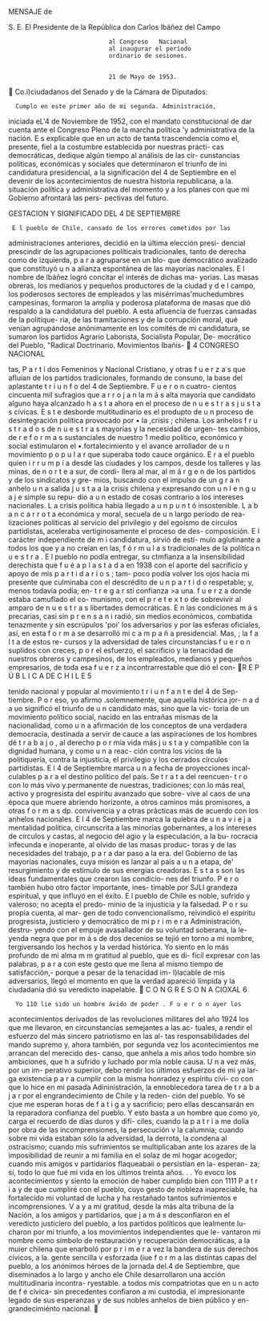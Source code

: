 MENSAJE
        de




S. E.
El Presidente de la República
        don   Carlos   lbáñez     del   Campo




                                al Congreso   Nacional
                                al inaugurar el período
                                ordinario de sesiones.


                                21 de Mayo de 1953.
     Co.i)ciudadanos del Senado y de la Cámara de Diputados:

      Cumplo en este primer año de mi segunda. Administración,
iniciada eL'4 de Noviembre de 1952, con el mandato constitucional
de dar cuenta ante el Congreso Pleno de la marcha política 'y
administrativa de la nación.
      E s explicable que en un acto de tanta trascendencia como
el, presente, fiel a la costumbre establecida por nuestras prácti-
cas democráticas, dedique algún tiempo al análisis de las cir-
cunstancias políticas, económicas y sociales que determinaron el
triunfo de íni candidatura presidencial, a la significación del 4
de Septiembre en el devenir de los acontecimientos de nuestra
historia republicana, a la. situación política y administrativa del
momento y a los planes con que mi Gobierno afrontará las pers-
pectivas del futuro.

 GESTACION Y SIGNIFICADO DEL 4 DE SEPTIEMBRE

     É l pueblo de Chile, cansado de los errores cometidos por las
administraciones anteriores, decidió en la última elección presi-
dencial prescindir de las agrupaciones políticais tradicionales,
tanto de derecha como de izquierda, p a r a agruparse en un blo-
que democrático avalizado que constituyó u n a alianza espontánea
de las mayorías nacionales.
     E l nombre de Ibáñez logró concitar el interés de dichas ma-
yorías. Las masas obreras, los medianos y pequeños productores
de la ciudad y d e l campo, los poderosos sectores de empleados y
las misérrimas'muchedumbres campesinas, formaron la amplia y
poderosa plataforma de masas que dió respaldo a la candidatura
del pueblo. A esta afluencia de fuerzas cansadas de la politique-
ría, de las tramitaciones y de la corrupción moral, qué venían
agrupándose anónimamente en los comités de mi candidatura, se
sumaron los partidos Agrario Laborista, Socialista Popular, De-
mocrático del Pueblo, "Radical Doctrinario. Movimientos Ibañis-
   4                                                       CONGRESO NACIONAL


 tas, P a r t í dos Femeninos y Nacional Cristiano, y otras f u e r z a s que
 afluían de los partidos tradicionales, formando de consuno, la
 base del aplastante t r i u n f o del 4 de Septiembre. F u e r o n cuatro-
 cientos cincuenta mil sufragios que a r r o j a n la m á s alta mayoría
 que candidato alguno haya alcanzado h a s t a ahora en el proceso
 de n u e s t r a s j u s t a s cívicas.
        E s t e desborde multitudinario es el produpto de u n proceso
 de desintegración política provocado por • la ,crisis ; chilena. Los
 anhelos f r u s t r a d o s de n u e s t r a s mayorías y la necesidad de urgen-
 tes cambios, de r e f o r m a s sustanciales de nuestro 1 medio político,
 económico y social estimularon el •.fortalecimiento y el avance
 arrollador de u n movimiento p o p u l a r que superaba todo cauce
 orgánico. E r a el pueblo quien i r r u m p í a desde las ciudades y los
 campos, desde los talleres y las minas, de n o r t e a sur, de cordi-
 llera al mar, al m á r g e n de los partidos y de los sindicatos y gre-
mios, buscando con el impulso de un g r a n anhelo u n a salida j u s t a
a la crisis chilena y expresando con u n l e n g u a j e simple su repu-
 dio a u n estado de cosas contrario a los intereses nacionales.
        L a crisis política había llegado a u n p u n t ó insostenible. L a
 b a n c a r r o t a económica y moral, secuela de u n largo período de rea-
lizaciones políticas al servicio del privilegio y del egoísmo de
 círculos partidistas, aceleraba vertiginosamente el proceso de des-
 composición.
        E l carácter independiente de m i candidatura, sirvió de estí-
mulo aglutinante a todos los que y a no creían en las, f ó r m u l a s
tradicionales de la política n u e s t r a . E l pueblo no podía entregar,
 su ctmfianza a la insensibilidad derechista que f u é a p l a s t a d a en
1938 con el aporte del sacrificio y apoyo de mis p a r t i d a r i o s ; tam-
poco podía volver los ojos hacia mi presente que culminaba con
el descrédito de u n p a r t i d o respetable; y, menos todavía podía; en-
t r e g a r stí confianza >a una. f u e r z a donde estaba camuflado el co-
munismo, con el p r e t e x t o de sobrevivir al amparo de n u e s t r a s
 libertades democráticas.
        E n las condiciones m á s precarias, casi sin p r e n s a n i radió,
 sin medios económicos, combatida tenazmente y sin escrúpulos
'poi' los adversarios y por las esferas oficiales, así, en esta f o r m a
se desarrolló mi c a m p a ñ a presidencial. Mas, ; la f a l t a de estos re-
 cursos y la adversidad de tales circunstancias f u e r o n suplidos con
 creces, p o r el esfuerzo, el sacrificio y la tenacidad de nuestros
 obreros y campesinos, de los empleados, medianos y pequeños
 empresarios, de toda esa f u e r z a incontrarrestable que dió el con-
R E P Ú B L I C A DE C H I L E                                       5

tenido nacional y popular al movimiento t r i u n f a n t e del 4 de Sep-
tiembre.
       P o r eso, yo afirmo .solemnemente, que aquella histórica jor-
n a d a uo significó el triunfo de u n candidato más, sino que la vic-
toria de un movimiento político social, nacido en las entrañas
mismas de la nacionalidad, como u n a afirmación de los conceptos
de una verdadera democracia, destinada a servir de cauce a las
aspiraciones de los hombres dé t r a b a j o , al derecho p o r mía vida
más j u s t a y compatible con la dignidad humana, y como u n a reac-
ción contra los vicios de la politiquería, contra la injusticia, el
privilegio y los cerrados círculos partidistas.
       E l 4 de Septiembre marca u n a fecha de proyecciones incal-
culables p a r a el destino político del país. Se t r a t a del reencuen-
t r o con lo más vivo y.permanente de nuestras, tradiciones; con.lo
más real, activo y progresista del espíritu avanzado que sobre-
vive al caos de una época que muere abriendo horizonte, a otros
caminos más promisores, a otras f o r m a s dp. convivencia y a otras
prácticas más de acuerdo con los anhelos nacionales.
       E l 4 de Septiembre marca la quiebra de u n a v i e j a mentalidad
política, circunscrita a las minorías gobernantes, a los intereses
de círculos y castas, al negocio del agio y la especulación, a la bu-
rocracia infecunda e inoperante, al olvido de las masas produc-
toras y de las necesidades del trabajo, p a r a dar paso a la era. del
Gobierno de las mayorías nacionales, cuya misión es lanzar al
país a u n a etapa, de' resurgimiento y de estímulo de sus energías
creadoras.
       E s t a s son las ideas fundamentales que crearon las condicio-
nes del triunfo. P e r o también hubo otro factor importante, ines-
timable por SJLI grandeza espiritual, y que influyó en el éxito. E l
pueblo de Chile es noble, sufrido y valeroso; no acepta el predo-
minio de la injusticia y la falsedad. P o r su propia cuenta, al mar-
 gen de todo convencionalismo, reivindicó el espíritu progresista,
justiciero y democrático de mi p r i m e r a Administración, destru-
yendo con el empuje avasallador de su voluntad soberana, la le-
yenda negra que por m á s de dos decenios se tejió en torno a mi
nombre, tergiversando los hechos y la verdad histórica. Yo siento
 en lo más profundo de mi alma m m gratitud al pueblo, que es di-
fícil expresar con las palabras, p a r a con este gesto que me llena al
mismo tiempo de satisfacción,- porque a pesar de la tenacidad im-
I)lacable de mis adversarios, llegó el momento en que la verdad
 apareció límpida y la ciudadanía dió su veredicto inapelable.
                                                     C O N G R E S O N A CIOXAL
  6


      Yo 110 lie sido un hombre ávido de poder . F u e r o n ayer los
acontecimientos derivados de las revoluciones militares del año
1924 los que me llevaron, en circunstancias semejantes a las ac-
tuales, a rendir el esfuerzo del más sincero patriotismo en las al-
tas responsabilidades del mando supremo y, ahora también, por
segunda vez los acontecimientos me arrancan del merecido des-
canso, que anhela a mis años todo hombre sin ambiciones, que h a
sufrido y luchado por mía noble causa. U n a vez más, por un im-
perativo superior, debo rendir los últimos esfuerzos de mi ya lar-
ga existencia p a r a cumplir con la misma honradez y espíritu cívi-
co con que lo hice en mi pasada Adininistración, la ennoblecedora
tarea de t r a b a j a r por el engrandecimiento de Chile y la reden-
ción del pueblo.
     Yo sé cjue me esperan horas de f a t i g a y sacrificio; pero ellas
descansarán en la reparadora confianza del pueblo. Y esto basta
a un hombre que como yo, carga el recuerdo de días duros y difí-
ciles, cuando la p a t r i a me dolía por obra de las incomprensiones,
la persecución v la calumnia; cuando sobre mi vida estaban sólo
la adversidad, la derrota, la condena al ostracismo; cuando mis
sufrimientos se multiplicaban ante los azares de la imposibilidad
de reunir a mi familia en el solaz de mi hogar acogedor; cuando
mis amigos v partidarios flaqueabaii o persistían en la- esperan-
za; sí, todo lo que fué mi vida en los últimos treinta años. . . Yo
evoco los acontecimientos y siento la emoción de haber cumplido
bien con 1111 P a t r i a y de que cumpliré con el pueblo, cuyo gesto
de nobleza inapreciable, ha fortalecido mi voluntad de lucha y ha
restañado tantos sufrimientos e incomprensiones.
     V a y a mi gratitud, desde la más alta tribuna de la Nación,
a los amigos y partidarios, que j a m á s desconfiaron en el veredicto
justiciero del pueblo, a los partidos políticos que lealmente lu-
charon por mi triunfo, a los movimientos independientes que le-
vantaron mi nombre como símbolo de restauración y recuperación
democráticas, a la muier chilena que enarboló por p r i m e r a vez la
bandera de sus derechos cívicos, a la. gente sencilla v esforzada
(iue f o r m a las distintas capas del pueblo, a los anónimos héroes
de la jornada del.4 de Septiembre, que diseminados a lo largo y
ancho ele Chile desarrollaron una acción multitudinaria incontra-
ryestable. a todos mis compatriotas que en u n acto de f é cívica-
sin precedentes confiaron a mi custodia, el impresionante legado
de sus esperanzas y de sus nobles anhelos de bien público y en-
grandecimiénto nacional.
